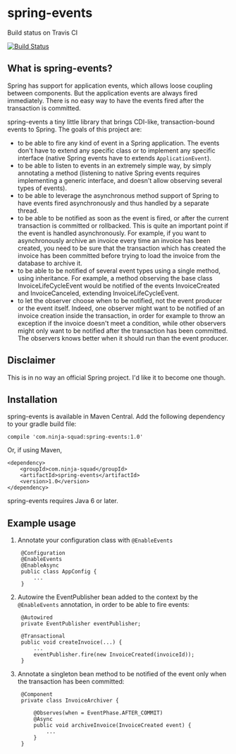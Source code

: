 # spring-events

Build status on Travis CI

[![Build Status](https://secure.travis-ci.org/Ninja-Squad/spring-events.png)](http://travis-ci.org/Ninja-Squad/spring-events)

## What is spring-events?

Spring has support for application events, which allows loose coupling between components. But the application events
are always fired immediately. There is no easy way to have the events fired after the transaction is committed.

spring-events a tiny little library that brings CDI-like, transaction-bound events to Spring. The goals of this
project are:

 - to be able to fire any kind of event in a Spring application. The events don't have to extend any specific class or
   to implement any specific interface (native Spring events have to extends `ApplicationEvent`).
 - to be able to listen to events in an extremely simple way, by simply annotating a method (listening to native Spring
   events requires implementing a generic interface, and doesn't allow observing several types of events).
 - to be able to leverage the asynchronous method support of Spring to have events fired asynchronously and thus handled
   by a separate thread.
 - to be able to be notified as soon as the event is fired, or after the current transaction is committed or rollbacked.
   This is quite an important point if the event is handled asynchronously. For example, if you want to asynchronously
   archive an invoice every time an invoice has been created, you need to be sure that the transaction which has created
   the invoice has been committed before trying to load the invoice from the database to archive it.
 - to be able to be notified of several event types using a single method, using inheritance. For example, a method
   observing the base class InvoiceLifeCycleEvent would be notified of the events InvoiceCreated and InvoiceCanceled,
   extending InvoiceLifeCycleEvent.
 - to let the observer choose when to be notified, not the event producer or the event itself. Indeed, one observer
   might want to be notified of an invoice creation inside the transaction, in order for example to throw an exception
   if the invoice doesn't meet a condition, while other observers might only want to be notified after the transaction
   has been committed. The observers knows better when it should run than the event producer.

## Disclaimer

This is in no way an official Spring project. I'd like it to become one though.

## Installation

spring-events is available in Maven Central. Add the following dependency to your gradle build file:

    compile 'com.ninja-squad:spring-events:1.0'

Or, if using Maven,

    <dependency>
        <groupId>com.ninja-squad</groupId>
        <artifactId>spring-events</artifactId>
        <version>1.0</version>
    </dependency>

spring-events requires Java 6 or later.

## Example usage

1. Annotate your configuration class with `@EnableEvents`

        @Configuration
        @EnableEvents
        @EnableAsync
        public class AppConfig {
            ...
        }

2. Autowire the EventPublisher bean added to the context by the `@EnableEvents` annotation, in order to be able to fire
   events:

        @Autowired
        private EventPublisher eventPublisher;

        @Transactional
        public void createInvoice(...) {
            ...
            eventPublisher.fire(new InvoiceCreated(invoiceId));
        }

3. Annotate a singleton bean method to be notified of the event only when the transaction has been committed:

        @Component
        private class InvoiceArchiver {

            @Observes(when = EventPhase.AFTER_COMMIT)
            @Async
            public void archiveInvoice(InvoiceCreated event) {
                ...
            }
        }
